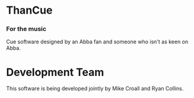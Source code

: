 # ThanCue #
### For the music ###
Cue software designed by an Abba fan and someone who isn't as keen on Abba.

# Development Team
This software is being developed jointly by Mike Croall and Ryan Collins.
